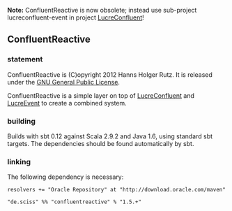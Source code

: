 __Note:__ ConfluentReactive is now obsolete; instead use sub-project lucreconfluent-event in project [LucreConfluent](https://github.com/Sciss/LucreConfluent)!

## ConfluentReactive

### statement

ConfluentReactive is (C)opyright 2012 Hanns Holger Rutz. It is released under the [GNU General Public License](http://github.com/Sciss/ConfluentReactive/blob/master/licenses/ConfluentReactive-License.txt).

ConfluentReactive is a simple layer on top of [LucreConfluent](https://github.com/Sciss/LucreConfluent) and [LucreEvent](https://github.com/Sciss/LucreEvent) to create a combined system.

### building

Builds with sbt 0.12 against Scala 2.9.2 and Java 1.6, using standard sbt targets. The dependencies should be found automatically by sbt.

### linking

The following dependency is necessary:

    resolvers += "Oracle Repository" at "http://download.oracle.com/maven"
    
    "de.sciss" %% "confluentreactive" % "1.5.+"
